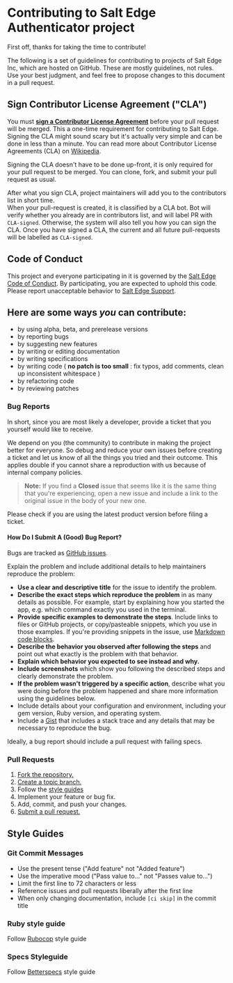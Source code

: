 # Contributing to Salt Edge Authenticator project
First off, thanks for taking the time to contribute!  

The following is a set of guidelines for contributing to projects of Salt Edge Inc, which are hosted on GitHub. These are mostly guidelines, not rules. Use your best judgment, and feel free to propose changes to this document in a pull request.


## Sign Contributor License Agreement ("CLA")

You must **[sign a Contributor License Agreement](https://forms.gle/nX4mFP8eg78NVgrVA)** before your pull request will be merged. This a one-time requirement for contributing to Salt Edge. Signing the CLA might sound scary but it's actually very simple and can be done in less than a minute. You can read more about Contributor License Agreements (CLA) on [Wikipedia](https://en.wikipedia.org/wiki/Contributor_License_Agreement).

Signing the CLA doesn't have to be done up-front, it is only required for your pull request to be merged. You can clone, fork, and submit your pull request as usual.

After what you sign CLA, project maintainers will add you to the contributors list in short time.  
When your pull-request is created, it is classified by a CLA bot. Bot will verify whether you already are in contributors list, and will label PR with `CLA-signed`.
Otherwise, the system will also tell you how you can sign the CLA. Once you have signed a CLA, the current and all future pull-requests will be labelled as `CLA-signed`.

## Code of Conduct

This project and everyone participating in it is governed by the [Salt Edge Code of Conduct](./CODE_OF_CONDUCT.md). By participating, you are expected to uphold this code. 
Please report unacceptable behavior to [Salt Edge Support](https://www.saltedge.com/pages/contact_support).

## Here are some ways *you* can contribute:

* by using alpha, beta, and prerelease versions
* by reporting bugs
* by suggesting new features
* by writing or editing documentation
* by writing specifications
* by writing code ( **no patch is too small** : fix typos, add comments, clean up inconsistent whitespace )
* by refactoring code
* by reviewing patches

### Bug Reports
In short, since you are most likely a developer, provide a ticket that you yourself would like to receive.

We depend on you (the community) to contribute in making the project better for everyone. So debug and reduce your own issues before creating a ticket and let us know of all the things you tried and their outcome. This applies double if you cannot share a reproduction with us because of internal company policies.

> **Note:** If you find a **Closed** issue that seems like it is the same thing that you're experiencing, open a new issue and include a link to the original issue in the body of your new one.

Please check if you are using the latest product version before filing a ticket.

#### How Do I Submit A (Good) Bug Report?

Bugs are tracked as [GitHub issues](https://guides.github.com/features/issues/).  

Explain the problem and include additional details to help maintainers reproduce the problem:

* **Use a clear and descriptive title** for the issue to identify the problem.
* **Describe the exact steps which reproduce the problem** in as many details as possible. For example, start by explaining how you started the app, e.g. which command exactly you used in the terminal.
* **Provide specific examples to demonstrate the steps**. Include links to files or GitHub projects, or copy/pasteable snippets, which you use in those examples. If you're providing snippets in the issue, use [Markdown code blocks](https://help.github.com/articles/markdown-basics/#multiple-lines).
* **Describe the behavior you observed after following the steps** and point out what exactly is the problem with that behavior.
* **Explain which behavior you expected to see instead and why.**
* **Include screenshots** which show you following the described steps and clearly demonstrate the problem.
* **If the problem wasn't triggered by a specific action**, describe what you were doing before the problem happened and share more information using the guidelines below.
* Include details about your configuration and environment, including your gem version, Ruby version, and operating system.
* Include a [Gist][gist] that includes a stack trace and any details that may be necessary to reproduce the bug.

Ideally, a bug report should include a pull request with failing specs.

### Pull Requests
1. [Fork the repository.][fork]
2. [Create a topic branch.][branch]
3. Follow the [style guides](#style-guides)
4. Implement your feature or bug fix.
5. Add, commit, and push your changes.
6. [Submit a pull request.][pr]

## Style Guides

### Git Commit Messages

* Use the present tense ("Add feature" not "Added feature")
* Use the imperative mood ("Pass value to..." not "Passes value to...")
* Limit the first line to 72 characters or less
* Reference issues and pull requests liberally after the first line
* When only changing documentation, include `[ci skip]` in the commit title

### Ruby style guide

Follow [Rubocop](https://github.com/rubocop-hq/ruby-style-guide) style guide

### Specs Styleguide

Follow [Betterspecs](http://www.betterspecs.org/) style guide

[gist]: https://gist.github.com/
[fork]: http://help.github.com/fork-a-repo/
[branch]: http://learn.github.com/p/branching.html
[pr]: http://help.github.com/send-pull-requests/
